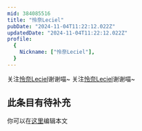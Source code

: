 ```yaml
---
mid: 384085516
title: "怜奈Leciel"
pubDate: "2024-11-04T11:22:12.022Z"
updatedDate: "2024-11-04T11:22:12.022Z"
profile:
  {
    Nickname: ["怜奈Leciel"],
  }
---
```


关注[怜奈Leciel](https://space.bilibili.com/384085516)谢谢喵~ 关注[怜奈Leciel](https://space.bilibili.com/384085516)谢谢喵~

## 此条目有待补充
你可以在[这里](https://github.com/Yuhanawa/VTuber.ICU-Content/edit/master/v/怜奈Leciel/index.md)编辑本文
